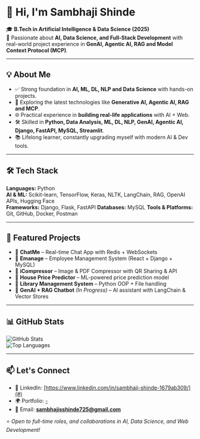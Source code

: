 # 👋 Hi, I'm Sambhaji Shinde  

🎓 **B.Tech in Artificial Intelligence & Data Science (2025)**  
🚀 Passionate about **AI, Data Science, and Full-Stack Development** with real-world project experience in **GenAI, Agentic AI, RAG and Model Context Protocol (MCP)**.  

---

## 💡 About Me  
- ✅ Strong foundation in **AI, ML, DL, NLP and Data Science** with hands-on projects.  
- 🤖 Exploring the latest technologies like **Generative AI, Agentic AI, RAG and MCP**.  
- 🌐 Practical experience in **building real-life applications** with AI + Web.  
- 🛠️ Skilled in **Python, Data Analysis, ML, DL, NLP, GenAI, Agentic AI, Django, FastAPI, MySQL, Streamlit**.  
- 📚 Lifelong learner, constantly upgrading myself with modern AI & Dev tools.  

---

## 🛠️ Tech Stack  
**Languages:** Python  
**AI & ML:** Scikit-learn, TensorFlow, Keras, NLTK, LangChain, RAG, OpenAI APIs, Hugging Face  
**Frameworks:** Django, Flask, FastAPI
**Databases:** MySQL 
**Tools & Platforms:**  Git, GitHub, Docker, Postman  

---

## 📌 Featured Projects  
- 🔹 **ChatMe** – Real-time Chat App with Redis + WebSockets  
- 🔹 **Emanage** – Employee Management System (React + Django + MySQL)  
- 🔹 **iCompressor** – Image & PDF Compressor with QR Sharing & API  
- 🔹 **House Price Predictor** – ML-powered price prediction model  
- 🔹 **Library Management System** – Python OOP + File handling  
- 🔹 **GenAI + RAG Chatbot** *(In Progress)* – AI assistant with LangChain & Vector Stores  

---

## 📊 GitHub Stats  
![GitHub Stats](https://github-readme-stats.vercel.app/api?username=YourGitHubUsername&show_icons=true&theme=tokyonight)  
![Top Languages](https://github-readme-stats.vercel.app/api/top-langs/?username=YourGitHubUsername&layout=compact&theme=tokyonight)  

---

## 📫 Let's Connect  
- 💼 LinkedIn: [https://www.linkedin.com/in/sambhaji-shinde-1679ab309/](#)  
- 🌍 Portfolio: [-](#)  
- 📧 Email: **sambhajisshinde725@gmail.com**  

⭐ *Open to full-time roles, and collaborations in AI, Data Science, and Web Development!*  
